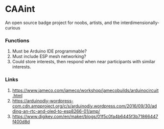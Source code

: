 # CAAint
An open source badge project for noobs, artists, and the interdimensionally-curious

### Functions
1. Must be Arduino IDE programmable?
2. Must include ESP mesh networking?
3. Could store interests, then respond when near participants with similar interests.

### Links
1. https://www.jameco.com/jameco/workshop/jamecobuilds/arduinocircuit.html
2. https://arduinodiy-wordpress-com.cdn.ampproject.org/c/s/arduinodiy.wordpress.com/2016/09/30/adding-an-rtc-and-oled-to-esp8266-01/amp/
3. https://www.digikey.com/en/maker/blogs/01f5c0fa4b6445f3b71866447f400d8d
